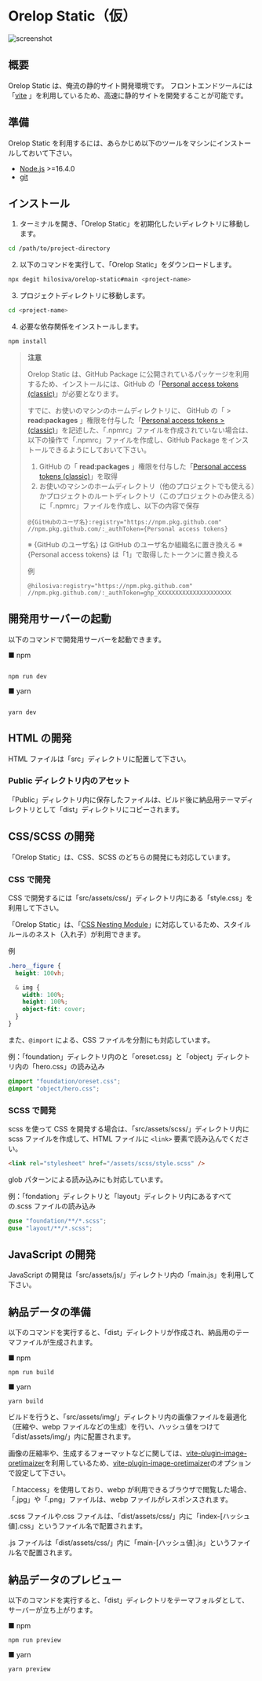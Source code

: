 # Orelop Static（仮）

![screenshot](https://github.com/hilosiva/orelop-static/blob/main/public/screenshot.png)

## 概要

Orelop Static は、俺流の静的サイト開発環境です。
フロントエンドツールには「[vite](https://ja.vitejs.dev/)
」を利用しているため、高速に静的サイトを開発することが可能です。

## 準備

Orelop Static を利用するには、あらかじめ以下のツールをマシンにインストールしておいて下さい。

- [Node.js](https://nodejs.org/ja) >=16.4.0
- [git](https://git-scm.com/)

## インストール

1. ターミナルを開き、「Orelop Static」を初期化したいディレクトリに移動します。

```bash
cd /path/to/project-directory
```

2. 以下のコマンドを実行して、「Orelop Static」をダウンロードします。

```bash
npx degit hilosiva/orelop-static#main <project-name>
```

3. プロジェクトディレクトリに移動します。

```bash
cd <project-name>
```

4. 必要な依存関係をインストールします。

```bash
npm install
```

> **注意**
>
> Orelop Static は、GitHub Package に公開されているパッケージを利用するため、インストールには、GitHub の「[Personal access tokens (classic)](https://github.com/settings/tokens)」が必要となります。
>
> すでに、お使いのマシンのホームディレクトリに、 GitHub の「 > **read:packages** 」権限を付与した「[Personal access tokens > (classic)](https://github.com/settings/tokens)」を記述した、「.npmrc」ファイルを作成されていない場合は、以下の操作で「.npmrc」ファイルを作成し、GitHub Package をインストールできるようにしておいて下さい。
>
> 1. GitHub の「 **read:packages** 」権限を付与した「[Personal access tokens (classic)](https://github.com/settings/tokens)」を取得
> 2. お使いのマシンのホームディレクトリ（他のプロジェクトでも使える）かプロジェクトのルートディレクトリ（このプロジェクトのみ使える）に「.npmrc」ファイルを作成し、以下の内容で保存
>
> ```
> @{GitHubのユーザ名}:registry="https://npm.pkg.github.com"
> //npm.pkg.github.com/:_authToken={Personal access tokens}
> ```
>
> ※ {GitHub のユーザ名} は GitHub のユーザ名か組織名に置き換える
> ※ {Personal access tokens} は「1」で取得したトークンに置き換える
>
> 例
>
> ```
> @hilosiva:registry="https://npm.pkg.github.com"
> //npm.pkg.github.com/:_authToken=ghp_XXXXXXXXXXXXXXXXXXXXX
> ```

## 開発用サーバーの起動

以下のコマンドで開発用サーバーを起動できます。

■ npm

```

npm run dev

```

■ yarn

```

yarn dev

```

## HTML の開発

HTML ファイルは「src」ディレクトリに配置して下さい。

### Public ディレクトリ内のアセット

「Public」ディレクトリ内に保存したファイルは、ビルド後に納品用テーマディレクトリとして「dist」ディレクトリにコピーされます。

## CSS/SCSS の開発

「Orelop Static」は、CSS、SCSS のどちらの開発にも対応しています。

### CSS で開発

CSS で開発するには「src/assets/css/」ディレクトリ内にある「style.css」を利用して下さい。

「Orelop Static」は、「[CSS Nesting Module](https://www.w3.org/TR/css-nesting-1/)」に対応しているため、スタイルルールのネスト（入れ子）が利用できます。

例

```css
.hero__figure {
  height: 100vh;

  & img {
    width: 100%;
    height: 100%;
    object-fit: cover;
  }
}
```

また、`@import` による、CSS ファイルを分割にも対応しています。

例：「foundation」ディレクトリ内のと「oreset.css」と「object」ディレクトリ内の「hero.css」の読み込み

```css
@import "foundation/oreset.css";
@import "object/hero.css";
```

### SCSS で開発

scss を使って CSS を開発する場合は、「src/assets/scss/」ディレクトリ内に scss ファイルを作成して、HTML ファイルに `<link>` 要素で読み込んでください。

```html
<link rel="stylesheet" href="/assets/scss/style.scss" />
```

glob パターンによる読み込みにも対応しています。

例：「fondation」ディレクトリと「layout」ディレクトリ内にあるすべての.scss ファイルの読み込み

```scss
@use "foundation/**/*.scss";
@use "layout/**/*.scss";
```

## JavaScript の開発

JavaScript の開発は「src/assets/js/」ディレクトリ内の「main.js」を利用して下さい。

## 納品データの準備

以下のコマンドを実行すると、「dist」ディレクトリが作成され、納品用のテーマファイルが生成されます。

■ npm

```
npm run build
```

■ yarn

```
yarn build
```

ビルドを行うと、「src/assets/img/」ディレクトリ内の画像ファイルを最適化（圧縮や、webp ファイルなどの生成）を行い、ハッシュ値をつけて「dist/assets/img/」内に配置されます。

画像の圧縮率や、生成するフォーマットなどに関しては、[vite-plugin-image-oretimaizer](https://github.com/hilosiva/vite-plugin-image-oretimaizer)を利用しているため、[vite-plugin-image-oretimaizer](https://github.com/hilosiva/vite-plugin-image-oretimaizer)のオプションで設定して下さい。

「.htaccess」を使用しており、webp が利用できるブラウザで閲覧した場合、「.jpg」や「.png」ファイルは、webp ファイルがレスポンスされます。

.scss ファイルや.css ファイルは、「dist/assets/css/」内に「index-[ハッシュ値].css」というファイル名で配置されます。

.js ファイルは「dist/assets/css/」内に「main-[ハッシュ値].js」というファイル名で配置されます。

## 納品データのプレビュー

以下のコマンドを実行すると、「dist」ディレクトリをテーマフォルダとして、サーバーが立ち上がります。

■ npm

```
npm run preview
```

■ yarn

```
yarn preview
```
